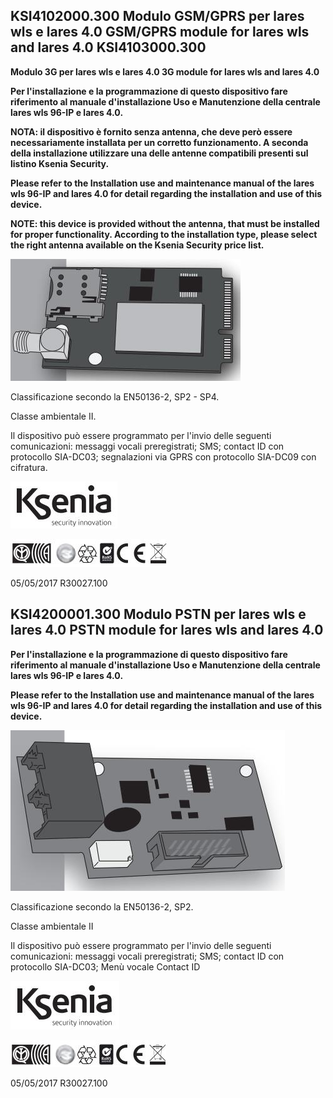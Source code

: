 ## **KSI4102000.300 Modulo GSM/GPRS per lares wls e lares 4.0 GSM/GPRS module for lares wls and lares 4.0 KSI4103000.300**

**Modulo 3G per lares wls e lares 4.0 3G module for lares wls and lares 4.0**

**Per l'installazione e la programmazione di questo dispositivo fare riferimento al manuale d'installazione Uso e Manutenzione della centrale lares wls 96-IP e lares 4.0.**

**NOTA: il dispositivo è fornito senza antenna, che deve però essere necessariamente installata per un corretto funzionamento. A seconda della installazione utilizzare una delle antenne compatibili presenti sul listino Ksenia Security.**

**Please refer to the Installation use and maintenance manual of the lares wls 96-IP and lares 4.0 for detail regarding the installation and use of this device.**

**NOTE: this device is provided without the antenna, that must be installed for proper functionality. According to the installation type, please select the right antenna available on the Ksenia Security price list.**

![](_page_0_Picture_6.jpeg)

Classificazione secondo la EN50136-2, SP2 - SP4.

Classe ambientale II.

Il dispositivo può essere programmato per l'invio delle seguenti comunicazioni: messaggi vocali preregistrati; SMS; contact ID con protocollo SIA-DC03; segnalazioni via GPRS con protocollo SIA-DC09 con cifratura.

![](_page_0_Picture_11.jpeg)

![](_page_0_Picture_12.jpeg)

05/05/2017 R30027.100

## **KSI4200001.300 Modulo PSTN per lares wls e lares 4.0 PSTN module for lares wls and lares 4.0**

 **Per l'installazione e la programmazione di questo dispositivo fare riferimento al manuale d'installazione Uso e Manutenzione della centrale lares wls 96-IP e lares 4.0.**

**Please refer to the Installation use and maintenance manual of the lares wls 96-IP and lares 4.0 for detail regarding the installation and use of this device.**

![](_page_1_Picture_3.jpeg)

Classificazione secondo la EN50136-2, SP2.

Classe ambientale II

Il dispositivo può essere programmato per l'invio delle seguenti comunicazioni: messaggi vocali preregistrati; SMS; contact ID con protocollo SIA-DC03; Menù vocale Contact ID

![](_page_1_Picture_8.jpeg)

![](_page_1_Picture_9.jpeg)

05/05/2017 R30027.100